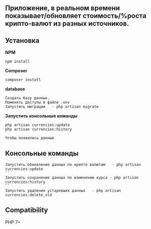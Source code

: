 <h2>Приложение, в реальном времени показывает/обновляет стоимость/%роста крипто-валют из разных источников.</h2>

## Установка

**NPM**

```
npm install 
```
**Composer**

```
composer install 
```

**database**

```
Создать базу данных.
Поменять доступы в файле .env
Запустить миграции   - php artisan migrate  
```
**Запустить консольные команды**

```
php artisan currencies:update  
php artisan currencies:history 

Чтобы появились данные
```

## Консольные команды

```
Запустить обновление данных по крипто валютам   - php artisan currencies:update  
``
Запустить сохранение данных по изменению курса - php artisan currencies:history  
``
Запустить удаление устаревших данных   - php artisan currencies:delete_old  
```

## Compatibility
PHP 7+


